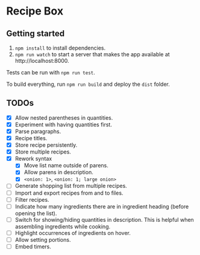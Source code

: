 # Recipe Box

## Getting started
1. `npm install` to install dependencies.
2. `npm run watch` to start a server that makes the app available at http://localhost:8000.

Tests can be run with `npm run test`.

To build everything, run `npm run build` and deploy the `dist` folder.

## TODOs
- [x] Allow nested parentheses in quantities.
- [x] Experiment with having quantities first.
- [x] Parse paragraphs.
- [x] Recipe titles.
- [x] Store recipe persistently.
- [x] Store multiple recipes.
- [x] Rework syntax
  - [x] Move list name outside of parens.
  - [x] Allow parens in description.
  - [x] `<onion: 1>`, `<onion: 1; large onion>`
- [ ] Generate shopping list from multiple recipes.
- [ ] Import and export recipes from and to files.
- [ ] Filter recipes.
- [ ] Indicate how many ingredients there are in ingredient heading (before opening the list).
- [ ] Switch for showing/hiding quantities in description. This is helpful when assembling ingredients while cooking.
- [ ] Highlight occurrences of ingredients on hover.
- [ ] Allow setting portions.
- [ ] Embed timers.